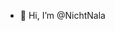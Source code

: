- 👋 Hi, I’m @NichtNala

<!---
NichtNala/NichtNala is a ✨ special ✨ repository because its `README.md` (this file) appears on your GitHub profile.
You can click the Preview link to take a look at your changes.
--->
